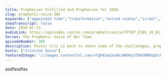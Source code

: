 ```yaml
---
title: Prophecies Fulfilled and Prophecies for 2018
slug: prophetic-voice-305
keywords: ["appointed time","transformation","united states","israel","move of god","seedtime and harvest","politics","apostles and prophets"]
showTranscript: false
date: 2018-01-13
audioLink: https://episodes.castos.com/propheticvoice/TPVOT_E305_18_01_13-14_Prophecies_Fulfilled_and_for_2018.mp3
Series: The Prophetic Voice of Our Time
episodeNumber: 305
description: Pastor Cris is back to share some of the challeneges, prophecies, and encouragement for the Body. God fulfilled His word in glorious ways in 2017, and there's even greater things prophesied to come in 2018!
hosts: ["Cristina Sosso"]
featuredImage: "//images.contentful.com/vfgh62eq5a4k/WAOOy3TbKSM0KQqYckOYK/25ab30062a940a41fdb217e8ddfe74c1/konstantin-planinski-395938-unsplash__1_.jpg"
---
```

asdfasdfas
